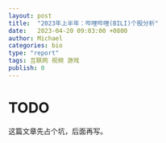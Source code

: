 ```yaml
---
layout: post
title:  "2023年上半年：哔哩哔哩(BILI)个股分析"
date:   2023-04-20 09:03:00 +0800
author: Michael
categories: bio
type: "report"
tags: 互联网 视频 游戏
publish: 0
---
```


# TODO

这篇文章先占个坑，后面再写。